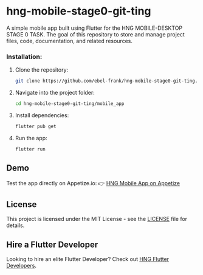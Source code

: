 # hng-mobile-stage0-git-ting

A simple mobile app built using Flutter for the HNG MOBILE-DESKTOP STAGE 0 TASK. The goal of this repository to store and manage project files, code, documentation, and related resources. 

### Installation:
1. Clone the repository:
   ```sh
   git clone https://github.com/ebel-frank/hng-mobile-stage0-git-ting.git
2. Navigate into the project folder:
   ```sh
   cd hng-mobile-stage0-git-ting/mobile_app
3. Install dependencies:
   ```sh
   flutter pub get
4. Run the app:
   ```sh
   flutter run


## Demo
Test the app directly on Appetize.io:
👉 [HNG Mobile App on Appetize](https://appetize.io/app/b_7lgi7lcj7erxx5hrbtar2y7v6q)

## License

This project is licensed under the MIT License - see the [LICENSE](./LICENSE) file for details.

## Hire a Flutter Developer
Looking to hire an elite Flutter Developer? Check out [HNG Flutter Developers](http://hng.tech/hire/flutter-developers).

